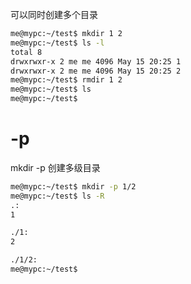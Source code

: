 可以同时创建多个目录
```bash
me@mypc:~/test$ mkdir 1 2
me@mypc:~/test$ ls -l
total 8
drwxrwxr-x 2 me me 4096 May 15 20:25 1
drwxrwxr-x 2 me me 4096 May 15 20:25 2
me@mypc:~/test$ rmdir 1 2
me@mypc:~/test$ ls
me@mypc:~/test$ 
```


# -p
mkdir -p 创建多级目录
```bash
me@mypc:~/test$ mkdir -p 1/2
me@mypc:~/test$ ls -R
.:
1

./1:
2

./1/2:
me@mypc:~/test$ 
```
